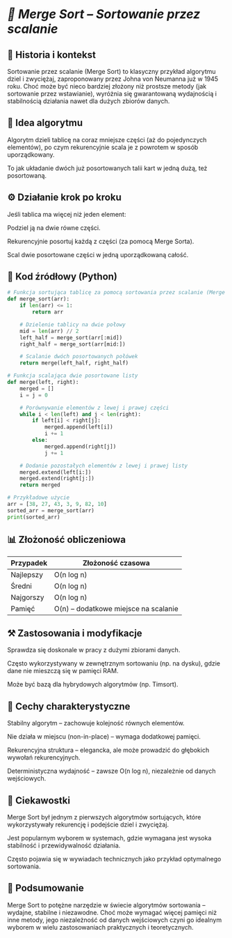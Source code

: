 # *🧩 Merge Sort – Sortowanie przez scalanie* #
## **📜 Historia i kontekst** ##

Sortowanie przez scalanie (Merge Sort) to klasyczny przykład algorytmu dziel i zwyciężaj, zaproponowany przez Johna von Neumanna już w 1945 roku. Choć może być nieco bardziej złożony niż prostsze metody (jak sortowanie przez wstawianie), wyróżnia się gwarantowaną wydajnością i stabilnością działania nawet dla dużych zbiorów danych.

## **🧠 Idea algorytmu** ##

Algorytm dzieli tablicę na coraz mniejsze części (aż do pojedynczych elementów), po czym rekurencyjnie scala je z powrotem w sposób uporządkowany.

To jak układanie dwóch już posortowanych talii kart w jedną dużą, też posortowaną.

## **⚙️ Działanie krok po kroku** ##

Jeśli tablica ma więcej niż jeden element:

Podziel ją na dwie równe części.

Rekurencyjnie posortuj każdą z części (za pomocą Merge Sorta).

Scal dwie posortowane części w jedną uporządkowaną całość.

## **🧪 Kod źródłowy (Python)** ##
```python
# Funkcja sortująca tablicę za pomocą sortowania przez scalanie (Merge Sort)
def merge_sort(arr):
    if len(arr) <= 1:
        return arr

    # Dzielenie tablicy na dwie połowy
    mid = len(arr) // 2
    left_half = merge_sort(arr[:mid])
    right_half = merge_sort(arr[mid:])

    # Scalanie dwóch posortowanych połówek
    return merge(left_half, right_half)

# Funkcja scalająca dwie posortowane listy
def merge(left, right):
    merged = []
    i = j = 0

    # Porównywanie elementów z lewej i prawej części
    while i < len(left) and j < len(right):
        if left[i] < right[j]:
            merged.append(left[i])
            i += 1
        else:
            merged.append(right[j])
            j += 1

    # Dodanie pozostałych elementów z lewej i prawej listy
    merged.extend(left[i:])
    merged.extend(right[j:])
    return merged

# Przykładowe użycie
arr = [38, 27, 43, 3, 9, 82, 10]
sorted_arr = merge_sort(arr)
print(sorted_arr)
```

## **📊 Złożoność obliczeniowa** ##

| Przypadek | Złożoność czasowa                    |
| --------- | ------------------------------------ |
| Najlepszy | O(n log n)                           |
| Średni    | O(n log n)                           |
| Najgorszy | O(n log n)                           |
| Pamięć    | O(n) – dodatkowe miejsce na scalanie |

## **⚒️ Zastosowania i modyfikacje** ##

Sprawdza się doskonale w pracy z dużymi zbiorami danych.

Często wykorzystywany w zewnętrznym sortowaniu (np. na dysku), gdzie dane nie mieszczą się w pamięci RAM.

Może być bazą dla hybrydowych algorytmów (np. Timsort).

## **🧬 Cechy charakterystyczne** ##

Stabilny algorytm – zachowuje kolejność równych elementów.

Nie działa w miejscu (non-in-place) – wymaga dodatkowej pamięci.

Rekurencyjna struktura – elegancka, ale może prowadzić do głębokich wywołań rekurencyjnych.

Deterministyczna wydajność – zawsze O(n log n), niezależnie od danych wejściowych.

## **🤔 Ciekawostki** ##

Merge Sort był jednym z pierwszych algorytmów sortujących, które wykorzystywały rekurencję i podejście dziel i zwyciężaj.

Jest popularnym wyborem w systemach, gdzie wymagana jest wysoka stabilność i przewidywalność działania.

Często pojawia się w wywiadach technicznych jako przykład optymalnego sortowania.

## **🧠 Podsumowanie** ##

Merge Sort to potężne narzędzie w świecie algorytmów sortowania – wydajne, stabilne i niezawodne. Choć może wymagać więcej pamięci niż inne metody, jego niezależność od danych wejściowych czyni go idealnym wyborem w wielu zastosowaniach praktycznych i teoretycznych.
